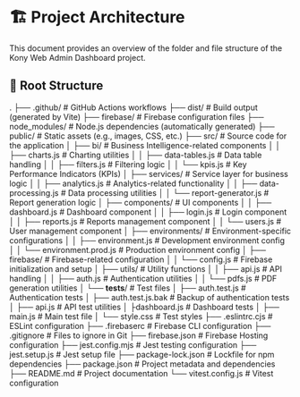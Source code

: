 # 🏗️ Project Architecture

This document provides an overview of the folder and file structure of the Kony Web Admin Dashboard project.

## 📁 Root Structure

.
├── .github/ # GitHub Actions workflows
├── dist/ # Build output (generated by Vite)
├── firebase/ # Firebase configuration files
├── node_modules/ # Node.js dependencies (automatically generated)
├── public/ # Static assets (e.g., images, CSS, etc.)
├── src/ # Source code for the application
│ ├── bi/ # Business Intelligence-related components
│ │ ├── charts.js # Charting utilities
│ │ ├── data-tables.js # Data table handling
│ │ ├── filters.js # Filtering logic
│ │ └── kpis.js # Key Performance Indicators (KPIs)
│ ├── services/ # Service layer for business logic
│ │ ├── analytics.js # Analytics-related functionality
│ │ ├── data-processing.js # Data processing utilities
│ │ └── report-generator.js # Report generation logic
│ ├── components/ # UI components
│ │ ├── dashboard.js # Dashboard component
│ │ ├── login.js # Login component
│ │ ├── reports.js # Reports management component
│ │ └── users.js # User management component
│ ├── environments/ # Environment-specific configurations
│ │ ├── environment.js # Development environment config
│ │ └── environment.prod.js # Production environment config
│ ├── firebase/ # Firebase-related configuration
│ │ └── config.js # Firebase initialization and setup
│ ├── utils/ # Utility functions
│ │ ├── api.js # API handling
│ │ ├── auth.js # Authentication utilities
│ │ └── pdfs.js # PDF generation utilities
│ └── **tests**/ # Test files
│ ├── auth.test.js # Authentication tests
│ ├── auth.test.js.bak # Backup of authentication tests
│ ├── api.js # API test utilities
│ ├dashboard.js # Dashboard tests
│ ├── main.js # Main test file
│ └── style.css # Test styles
├── .eslintrc.cjs # ESLint configuration
├── .firebaserc # Firebase CLI configuration
├── .gitignore # Files to ignore in Git
├── firebase.json # Firebase Hosting configuration
├── jest.config.mjs # Jest testing configuration
├── jest.setup.js # Jest setup file
├── package-lock.json # Lockfile for npm dependencies
├── package.json # Project metadata and dependencies
├── README.md # Project documentation
└── vitest.config.js # Vitest configuration
